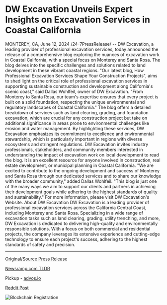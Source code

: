 # DW Excavation Unveils Expert Insights on Excavation Services in Coastal California

MONTEREY, CA, June 12, 2024 /24-7PressRelease/ -- DW Excavation, a leading provider of professional excavation services, today announced the release of a comprehensive blog exploring the nuances of excavation work in Coastal California, with a special focus on Monterey and Santa Rosa. The blog delves into the specific challenges and solutions related to land development in these vibrant coastal regions.  "Our latest blog, How Professional Excavation Services Shape Your Construction Projects", aims to shed light on the critical role of professional excavation services in supporting sustainable construction and development along California's scenic coast," said Dallas Wohlfeil, owner of DW Excavation. "From Monterey to Santa Rosa, our team's expertise ensures that every project is built on a solid foundation, respecting the unique environmental and regulatory landscapes of Coastal California."  The blog offers a detailed breakdown of services such as land clearing, grading, and foundation excavation, which are crucial for any construction project but take on additional significance in areas prone to environmental challenges like erosion and water management. By highlighting these services, DW Excavation emphasizes its commitment to excellence and environmental stewardship, which is particularly important in regions with diverse ecosystems and stringent regulations.  DW Excavation invites industry professionals, stakeholders, and community members interested in understanding the impact of excavation work on local development to read the blog. It is an excellent resource for anyone involved in construction, real estate development, or municipal planning in Coastal California.  "We are excited to contribute to the ongoing development and success of Monterey and Santa Rosa through our dedicated services and to share our knowledge with the broader community," added Dallas Wohlfeil. "This blog is just one of the many ways we aim to support our clients and partners in achieving their development goals while adhering to the highest standards of quality and sustainability."  For more information, please visit DW Excavation's Website.  About DW Excavation  DW Excavation is a leading provider of professional excavation services across the California Central Coast, including Monterey and Santa Rosa. Specializing in a wide range of excavation tasks such as land clearing, grading, utility trenching, and more, DW Excavation is dedicated to delivering high-quality and environmentally responsible solutions. With a focus on both commercial and residential projects, the company leverages its extensive experience and cutting-edge technology to ensure each project's success, adhering to the highest standards of safety and precision. 

---

[Original/Source Press Release](https://www.24-7pressrelease.com/press-release/511634/dw-excavation-unveils-expert-insights-on-excavation-services-in-coastal-california)
                    

[Newsramp.com TLDR](https://newsramp.com/curated-news/dw-excavation-releases-comprehensive-blog-on-excavation-work-in-coastal-california/de0ee683f1d154557fe496c1767e66bc) 


Pickup - [advos.io](https://advos.io/en/dw-excavation-shares-insights-on-coastal-california-construction/20244063)
 



[Reddit Post](https://www.reddit.com/r/Business_NewsRamp/comments/1de0nkt/dw_excavation_releases_comprehensive_blog_on/) 



![Blockchain Registration](https://cdn.newsramp.app/24-7PressRelease/qrcode/246/12/divekVFX.webp)